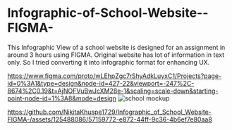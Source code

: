 
# Infographic-of-School-Website--FIGMA-
This Infographic View of a school website is designed for an assignment in around 3 hours using FIGMA. Original website has lot of information in text only. So I tried converting it into infographic format for enhancing UX.

https://www.figma.com/proto/wLEhpZgc7rShyAdkLuyxC1/Projects?page-id=0%3A1&type=design&node-id=427-22&viewport=-247%2C-8674%2C0.19&t=AjNOFVuBwJcXM28e-1&scaling=scale-down&starting-point-node-id=1%3A8&mode=design
![school mockup](https://github.com/NikitaKhuspe1729/Infographic_of_School_Website-FIGMA-/assets/125488086/f479adcb-c9fc-4ec0-8191-37207302e3da)



https://github.com/NikitaKhuspe1729/Infographic_of_School_Website-FIGMA-/assets/125488086/57159772-e872-44ff-9c36-4b6ef7e80aa8

